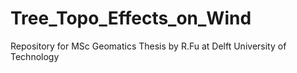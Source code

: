 # Tree_Topo_Effects_on_Wind
Repository for MSc Geomatics Thesis by R.Fu at Delft University of Technology
